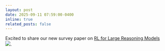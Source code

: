 ```yaml
---
layout: post
date: 2025-09-11 07:59:00-0400
inline: true
related_posts: false
---
```


Excited to share our new survey paper on [RL for Large Reasoning Models](https://github.com/TsinghuaC3I/Awesome-RL-for-LRMs) ![](https://img.shields.io/github/stars/TsinghuaC3I/Awesome-RL-for-LRMs).